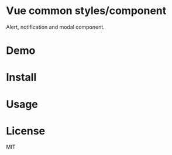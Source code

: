 # Vue common styles/component

Alert, notification and modal component.

# Demo

# Install

# Usage

# License

MIT
